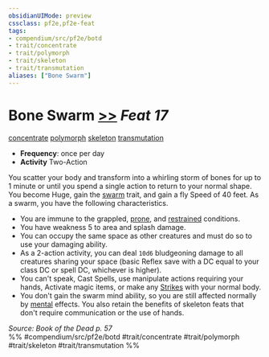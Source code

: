 ```yaml
---
obsidianUIMode: preview
cssclass: pf2e,pf2e-feat
tags:
- compendium/src/pf2e/botd
- trait/concentrate
- trait/polymorph
- trait/skeleton
- trait/transmutation
aliases: ["Bone Swarm"]
---
```

# Bone Swarm  [>>](chapter-9-playing-the-game.md#Actions "Two-Action") *Feat 17*  
[concentrate](concentrate.md "Concentrate Action & Ability Trait")  [polymorph](polymorph.md "Polymorph Effect Trait")  [skeleton](skeleton-b1.md "Skeleton Ancestry & Heritage Trait")  [transmutation](transmutation.md "Transmutation School Trait")  

- **Frequency**: once per day
- **Activity** Two-Action

You scatter your body and transform into a whirling storm of bones for up to 1 minute or until you spend a single action to return to your normal shape. You become Huge, gain the [swarm](swarm-b1.md "Swarm Creature Trait") trait, and gain a fly Speed of 40 feet. As a swarm, you have the following characteristics.

- You are immune to the grappled, [prone](conditions.md#Prone), and [restrained](conditions.md#Restrained) conditions.
- You have weakness 5 to area and splash damage.
- You can occupy the same space as other creatures and must do so to use your damaging ability.
- As a 2-action activity, you can deal `10d6` bludgeoning damage to all creatures sharing your space (basic Reflex save with a DC equal to your class DC or spell DC, whichever is higher).
- You can't speak, Cast Spells, use manipulate actions requiring your hands, Activate magic items, or make any [Strikes](strike.md) with your normal body.
- You don't gain the swarm mind ability, so you are still affected normally by [mental](mental.md "Mental Effect Trait") effects. You also retain the benefits of skeleton feats that don't require communication or the use of hands.

*Source: Book of the Dead p. 57*  
%% #compendium/src/pf2e/botd #trait/concentrate #trait/polymorph #trait/skeleton #trait/transmutation %%